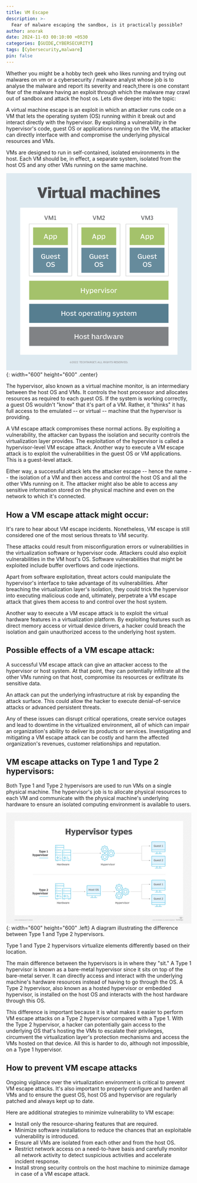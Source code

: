 ```yaml
---
title: VM Escape
description: >-
  Fear of malware escaping the sandbox, is it practically possible?
author: anorak
date: 2024-11-03 00:10:00 +0530
categories: [GUIDE,CYBERSECURITY]
tags: [Cybersecurity,malware]
pin: false
---
```


Whether you might be a hobby tech geek who likes running and trying out malwares on vm or a cybersecurity / malware analyst whose job is to analyse the malware and report its severity and reach,there is one constant fear of the malware having an exploit through which the malware may crawl out of sandbox and attack the host os.
Lets dive deeper into the topic:

A virtual machine escape is an exploit in which an attacker runs code on a VM that lets the operating system (OS) running within it break out and interact directly with the hypervisor. By exploiting a vulnerability in the hypervisor's code, guest OS or applications running on the VM, the attacker can directly interface with and compromise the underlying physical resources and VMs.

VMs are designed to run in self-contained, isolated environments in the host. Each VM should be, in effect, a separate system, isolated from the host OS and any other VMs running on the same machine.

![img](/assets/img/202411/vm.png){: width="600" height="600" .center}

The hypervisor, also known as a virtual machine monitor, is an intermediary between the host OS and VMs. It controls the host processor and allocates resources as required to each guest OS. If the system is working correctly, a guest OS wouldn't "know" that it's part of a VM. Rather, it "thinks" it has full access to the emulated -- or virtual -- machine that the hypervisor is providing.

A VM escape attack compromises these normal actions. By exploiting a vulnerability, the attacker can bypass the isolation and security controls the virtualization layer provides. The exploitation of the hypervisor is called a hypervisor-level VM escape attack. Another way to execute a VM escape attack is to exploit the vulnerabilities in the guest OS or VM applications. This is a guest-level attack.

Either way, a successful attack lets the attacker escape -- hence the name -- the isolation of a VM and then access and control the host OS and all the other VMs running on it. The attacker might also be able to access any sensitive information stored on the physical machine and even on the network to which it's connected.

## How a VM escape attack might occur:

It's rare to hear about VM escape incidents. Nonetheless, VM escape is still considered one of the most serious threats to VM security.

These attacks could result from misconfiguration errors or vulnerabilities in the virtualization software or hypervisor code. Attackers could also exploit vulnerabilities in the VM host's OS. Software vulnerabilities that might be exploited include buffer overflows and code injections.

Apart from software exploitation, threat actors could manipulate the hypervisor's interface to take advantage of its vulnerabilities. After breaching the virtualization layer's isolation, they could trick the hypervisor into executing malicious code and, ultimately, perpetrate a VM escape attack that gives them access to and control over the host system.

Another way to execute a VM escape attack is to exploit the virtual hardware features in a virtualization platform. By exploiting features such as direct memory access or virtual device drivers, a hacker could breach the isolation and gain unauthorized access to the underlying host system.


## Possible effects of a VM escape attack:

A successful VM escape attack can give an attacker access to the hypervisor or host system. At that point, they can potentially infiltrate all the other VMs running on that host, compromise its resources or exfiltrate its sensitive data.

An attack can put the underlying infrastructure at risk by expanding the attack surface. This could allow the hacker to execute denial-of-service attacks or advanced persistent threats.

Any of these issues can disrupt critical operations, create service outages and lead to downtime in the virtualized environment, all of which can impair an organization's ability to deliver its products or services. Investigating and mitigating a VM escape attack can be costly and harm the affected organization's revenues, customer relationships and reputation.


## VM escape attacks on Type 1 and Type 2 hypervisors:

Both Type 1 and Type 2 hypervisors are used to run VMs on a single physical machine. The hypervisor's job is to allocate physical resources to each VM and communicate with the physical machine's underlying hardware to ensure an isolated computing environment is available to users.


![img](/assets/img/202411/vm1.jpg){: width="600" height="600" .left}
A diagram illustrating the difference between Type 1 and Type 2 hypervisors.


Type 1 and Type 2 hypervisors virtualize elements differently based on their location.

The main difference between the hypervisors is in where they "sit." A Type 1 hypervisor is known as a bare-metal hypervisor since it sits on top of the bare-metal server. It can directly access and interact with the underlying machine's hardware resources instead of having to go through the OS. A Type 2 hypervisor, also known as a hosted hypervisor or embedded hypervisor, is installed on the host OS and interacts with the host hardware through this OS.

This difference is important because it is what makes it easier to perform VM escape attacks on a Type 2 hypervisor compared with a Type 1. With the Type 2 hypervisor, a hacker can potentially gain access to the underlying OS that's hosting the VMs to escalate their privileges, circumvent the virtualization layer's protection mechanisms and access the VMs hosted on that device. All this is harder to do, although not impossible, on a Type 1 hypervisor.

## How to prevent VM escape attacks

Ongoing vigilance over the virtualization environment is critical to prevent VM escape attacks. It's also important to properly configure and harden all VMs and to ensure the guest OS, host OS and hypervisor are regularly patched and always kept up to date.

Here are additional strategies to minimize vulnerability to VM escape:

 -   Install only the resource-sharing features that are required.
 -   Minimize software installations to reduce the chances that an exploitable vulnerability is introduced.
 -   Ensure all VMs are isolated from each other and from the host OS.
 -   Restrict network access on a need-to-have basis and carefully monitor all network activity to detect suspicious activities and accelerate incident response.
 -   Install strong security controls on the host machine to minimize damage in case of a VM escape attack.











